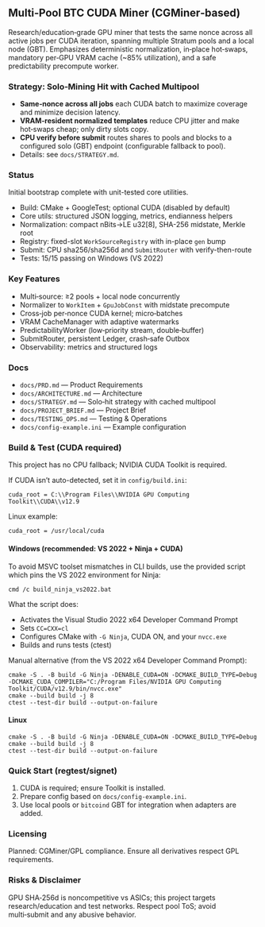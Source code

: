 ## Multi‑Pool BTC CUDA Miner (CGMiner‑based)

Research/education‑grade GPU miner that tests the same nonce across all active jobs per CUDA iteration, spanning multiple Stratum pools and a local node (GBT). Emphasizes deterministic normalization, in‑place hot‑swaps, mandatory per‑GPU VRAM cache (~85% utilization), and a safe predictability precompute worker.

### Strategy: Solo‑Mining Hit with Cached Multipool
- **Same‑nonce across all jobs** each CUDA batch to maximize coverage and minimize decision latency.
- **VRAM‑resident normalized templates** reduce CPU jitter and make hot‑swaps cheap; only dirty slots copy.
- **CPU verify before submit** routes shares to pools and blocks to a configured solo (GBT) endpoint (configurable fallback to pool).
- Details: see `docs/STRATEGY.md`.

### Status
Initial bootstrap complete with unit-tested core utilities.

- Build: CMake + GoogleTest; optional CUDA (disabled by default)
- Core utils: structured JSON logging, metrics, endianness helpers
- Normalization: compact nBits→LE u32[8], SHA-256 midstate, Merkle root
- Registry: fixed-slot `WorkSourceRegistry` with in-place `gen` bump
- Submit: CPU sha256/sha256d and `SubmitRouter` with verify-then-route
- Tests: 15/15 passing on Windows (VS 2022)

### Key Features
- Multi‑source: ≥2 pools + local node concurrently
- Normalizer to `WorkItem` + `GpuJobConst` with midstate precompute
- Cross‑job per‑nonce CUDA kernel; micro‑batches
- VRAM CacheManager with adaptive watermarks
- PredictabilityWorker (low‑priority stream, double‑buffer)
- SubmitRouter, persistent Ledger, crash‑safe Outbox
- Observability: metrics and structured logs

### Docs
- `docs/PRD.md` — Product Requirements
- `docs/ARCHITECTURE.md` — Architecture
- `docs/STRATEGY.md` — Solo‑hit strategy with cached multipool
- `docs/PROJECT_BRIEF.md` — Project Brief
- `docs/TESTING_OPS.md` — Testing & Operations
- `docs/config-example.ini` — Example configuration

### Build & Test (CUDA required)
This project has no CPU fallback; NVIDIA CUDA Toolkit is required.

If CUDA isn’t auto-detected, set it in `config/build.ini`:
```
cuda_root = C:\\Program Files\\NVIDIA GPU Computing Toolkit\\CUDA\\v12.9
```
Linux example:
```
cuda_root = /usr/local/cuda
```

#### Windows (recommended: VS 2022 + Ninja + CUDA)
To avoid MSVC toolset mismatches in CLI builds, use the provided script which pins the VS 2022 environment for Ninja:

```
cmd /c build_ninja_vs2022.bat
```

What the script does:
- Activates the Visual Studio 2022 x64 Developer Command Prompt
- Sets `CC=CXX=cl`
- Configures CMake with `-G Ninja`, CUDA ON, and your `nvcc.exe`
- Builds and runs tests (ctest)

Manual alternative (from the VS 2022 x64 Developer Command Prompt):
```
cmake -S . -B build -G Ninja -DENABLE_CUDA=ON -DCMAKE_BUILD_TYPE=Debug -DCMAKE_CUDA_COMPILER="C:/Program Files/NVIDIA GPU Computing Toolkit/CUDA/v12.9/bin/nvcc.exe"
cmake --build build -j 8
ctest --test-dir build --output-on-failure
```

#### Linux
```
cmake -S . -B build -G Ninja -DENABLE_CUDA=ON -DCMAKE_BUILD_TYPE=Debug
cmake --build build -j 8
ctest --test-dir build --output-on-failure
```

### Quick Start (regtest/signet)
1) CUDA is required; ensure Toolkit is installed.
2) Prepare config based on `docs/config-example.ini`.
3) Use local pools or `bitcoind` GBT for integration when adapters are added.

### Licensing
Planned: CGMiner/GPL compliance. Ensure all derivatives respect GPL requirements.

### Risks & Disclaimer
GPU SHA‑256d is noncompetitive vs ASICs; this project targets research/education and test networks. Respect pool ToS; avoid multi‑submit and any abusive behavior.


